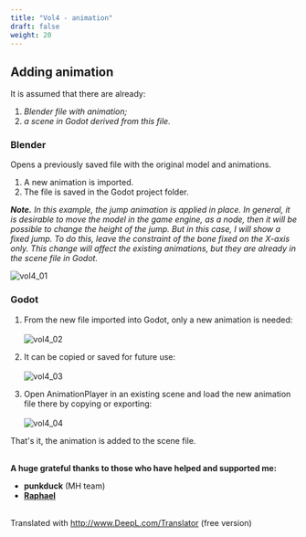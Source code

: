 ```yaml
---
title: "Vol4 - animation"
draft: false
weight: 20
---
```


## Adding animation

It is assumed that there are already:

1. _Blender file with animation;_
2. _a scene in Godot derived from this file._

 

### Blender

Opens a previously saved file with the original model and animations.
1. A new animation is imported.
2. The file is saved in the Godot project folder.

_**Note.** In this example, the jump animation is applied in place. In general, it is desirable to move the model in the game engine, as a node, then it will be possible to change the height of the jump. But in this case, I will show a fixed jump. To do this, leave the constraint of the bone fixed on the X-axis only. This change will affect the existing animations, but they are already in the scene file in Godot._

![vol4_01](https://i6.imageban.ru/out/2022/08/14/184bf07a17db8bd4594fbed7343f87b5.jpg)


### Godot

1. From the new file imported into Godot, only a new animation is needed:
 \
 \
 ![vol4_02](https://i4.imageban.ru/out/2022/08/14/6af31c51c6546fdc10c0e80052c9e9d8.jpg)

2. It can be copied or saved for future use:
 \
 \
 ![vol4_03](https://i2.imageban.ru/out/2022/08/14/f14c9c02f586caac32fccd5aa68cfbc5.jpg)

3. Open AnimationPlayer in an existing scene and load the new animation file there by copying or exporting:
 \
 \
 ![vol4_04](https://i5.imageban.ru/out/2022/08/14/7197e8b53e42e31efeeafda51eed5051.jpg)

That's it, the animation is added to the scene file.

\
**A huge grateful thanks to those who have helped and supported me:**
* **punkduck** (MH team)
* [**Raphael**](https://files.mastodon.social/media_attachments/files/106/976/022/172/293/623/original/0ceb03882540b2a7.jpeg)

\
Translated with http://www.DeepL.com/Translator (free version)
